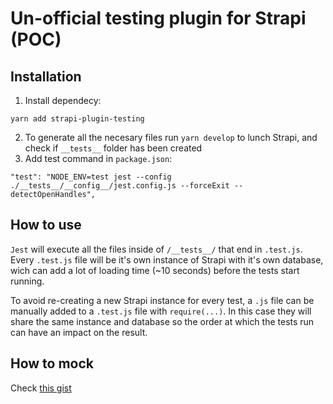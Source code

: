 # Un-official testing plugin for Strapi (POC)

## Installation

1. Install dependecy:

```
yarn add strapi-plugin-testing
```

2. To generate all the necesary files run `yarn develop` to lunch Strapi, and check if `__tests__` folder has been created
3. Add test command in `package.json`:

```
"test": "NODE_ENV=test jest --config ./__tests__/__config__/jest.config.js --forceExit --detectOpenHandles",
```

## How to use

`Jest` will execute all the files inside of `/__tests__/` that end in `.test.js`. Every `.test.js` file will be it's own instance of Strapi with it's own database, wich can add a lot of loading time (~10 seconds) before the tests start running.

To avoid re-creating a new Strapi instance for every test, a `.js` file can be manually added to a `.test.js` file with `require(...)`. In this case they will share the same instance and database so the order at which the tests run can have an impact on the result.

## How to mock

Check [this gist](https://github.com/Antoine-lb/strapi-plugin-testing)

